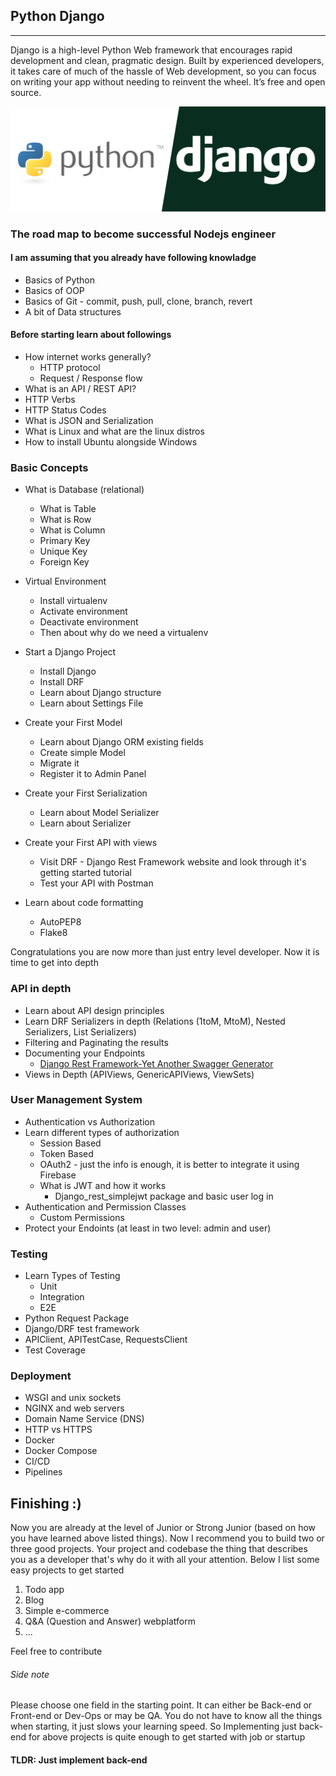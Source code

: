 ## Python Django

---

Django is a high-level Python Web framework that encourages rapid development and clean, pragmatic design. Built by experienced developers, it takes care of much of the hassle of Web development, so you can focus on writing your app without needing to reinvent the wheel. It’s free and open source.

![PythonDjango](python-django.png)

### The road map to become successful Nodejs engineer

#### I am assuming that you already have following knowladge

- Basics of Python
- Basics of OOP
- Basics of Git - commit, push, pull, clone, branch, revert
- A bit of Data structures

#### Before starting learn about followings

- How internet works generally?
  - HTTP protocol
  - Request / Response flow
- What is an API / REST API?
- HTTP Verbs
- HTTP Status Codes
- What is JSON and Serialization
- What is Linux and what are the linux distros
- How to install Ubuntu alongside Windows

### Basic Concepts

- What is Database (relational)

  - What is Table
  - What is Row
  - What is Column
  - Primary Key
  - Unique Key
  - Foreign Key

- Virtual Environment

  - Install virtualenv
  - Activate environment
  - Deactivate environment
  - Then about why do we need a virtualenv

- Start a Django Project

  - Install Django
  - Install DRF
  - Learn about Django structure
  - Learn about Settings File

- Create your First Model

  - Learn about Django ORM existing fields
  - Create simple Model
  - Migrate it
  - Register it to Admin Panel

- Create your First Serialization

  - Learn about Model Serializer
  - Learn about Serializer

- Create your First API with views

  - Visit DRF - Django Rest Framework website and look through it's getting started tutorial
  - Test your API with Postman

- Learn about code formatting
  - AutoPEP8
  - Flake8

Congratulations you are now more than just entry level developer. Now it is time to get into depth

### API in depth

- Learn about API design principles
- Learn DRF Serializers in depth (Relations (1toM, MtoM), Nested Serializers, List Serializers)
- Filtering and Paginating the results
- Documenting your Endpoints
  - [Django Rest Framework-Yet Another Swagger Generator](https://drf-yasg.readthedocs.io/en/stable/readme.html)
- Views in Depth (APIViews, GenericAPIViews, ViewSets)

### User Management System

- Authentication vs Authorization
- Learn different types of authorization
  - Session Based
  - Token Based
  - OAuth2 - just the info is enough, it is better to integrate it using Firebase
  - What is JWT and how it works
    - Django_rest_simplejwt package and basic user log in
- Authentication and Permission Classes
  - Custom Permissions
- Protect your Endoints (at least in two level: admin and user)

### Testing

- Learn Types of Testing
  - Unit
  - Integration
  - E2E
- Python Request Package
- Django/DRF test framework
- APIClient, APITestCase, RequestsClient
- Test Coverage

### Deployment

- WSGI and unix sockets
- NGINX and web servers
- Domain Name Service (DNS)
- HTTP vs HTTPS
- Docker
- Docker Compose
- CI/CD
- Pipelines

## Finishing :)

Now you are already at the level of Junior or Strong Junior (based on how you have learned above listed things).
Now I recommend you to build two or three good projects. Your project and codebase the thing that describes you as a developer that's why do it with all your attention. Below I list some easy projects to get started

1. Todo app
2. Blog
3. Simple e-commerce
4. Q&A (Question and Answer) webplatform
5. ...

Feel free to contribute

###### Side note

Please choose one field in the starting point. It can either be Back-end or Front-end or Dev-Ops or may be QA. You do not have to know all the things when starting, it just slows your learning speed. So Implementing just back-end for above projects is quite enough to get started with job or startup

#### TLDR: Just implement back-end
